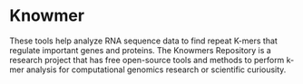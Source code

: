 # Knowmer
These tools help analyze RNA sequence data to find repeat K-mers that regulate important genes and proteins. 
The Knowmers Repository is a research project that has free open-source tools and methods to perform k-mer analysis for computational genomics research or scientific curiousity. 
